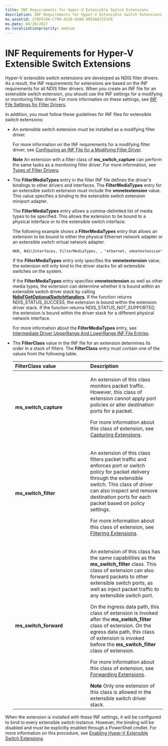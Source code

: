 ```yaml
---
title: INF Requirements for Hyper-V Extensible Switch Extensions
description: INF Requirements for Hyper-V Extensible Switch Extensions
ms.assetid: 378F619A-C799-4330-A388-9955A67251F8
ms.date: 04/20/2017
ms.localizationpriority: medium
---
```


# INF Requirements for Hyper-V Extensible Switch Extensions


Hyper-V extensible switch extensions are developed as NDIS filter drivers. As a result, the INF requirements for extensions are based on the INF requirements for all NDIS filter drivers. When you create an INF file for an extensible switch extension, you should use the INF settings for a modifying or monitoring filter driver. For more information on these settings, see [INF File Settings for Filter Drivers](inf-file-settings-for-filter-drivers.md).

In addition, you must follow these guidelines for INF files for extensible switch extensions:

- An extensible switch extension must be installed as a modifying filter driver.

  For more information on the INF requirements for a modifying filter driver, see [Configuring an INF File for a Modifying Filter Driver](configuring-an-inf-file-for-a-modifying-filter-driver.md).

  **Note**  An extension with a filter class of **ms\_switch\_capture** can perform the same tasks as a monitoring filter driver. For more information, see [Types of Filter Drivers](types-of-filter-drivers.md).

     

- The **FilterMediaTypes** entry in the filter INF file defines the driver's bindings to other drivers and interfaces. The **FilterMediaTypes** entry for an extensible switch extension must include the **vmnetextension** value. This value specifies a binding to the extensible switch extension miniport adapter.

  The **FilterMediaTypes** entry allows a comma-delimited list of media types to be specified. This allows the extension to be bound to a physical interface or to the extensible switch interface.

  The following example shows a **FilterMediaTypes** entry that allows an extension to be bound to either the physical Ethernet network adapter or an extensible switch virtual network adapter.

  ```INF
  HKR, Ndi\Interfaces, FilterMediaTypes, , "ethernet, vmnetextension"
  ```

  If the **FilterMediaTypes** entry only specifies the **vmnetextension** value, the extension will only bind to the driver stacks for all extensible switches on the system.

  If the **FilterMediaTypes** entry specifies **vmnetextension** as well as other media types, the extension can determine whether it is bound within an extensible switch driver stack by calling [**NdisFGetOptionalSwitchHandlers**](https://msdn.microsoft.com/library/windows/hardware/hh598204). If the function returns NDIS\_STATUS\_SUCCESS, the extension is bound within the extension driver stack. If the function returns NDIS\_STATUS\_NOT\_SUPPORTED, the extension is bound within the driver stack for a different physical network interface.

  For more information about the **FilterMediaTypes** entry, see [Intermediate Driver UpperRange And LowerRange INF File Entries](intermediate-driver-upperrange-and-lowerrange-inf-file-entries.md).

- The **FilterClass** value in the INF file for an extension determines its order in a stack of filters. The **FilterClass** entry must contain one of the values from the following table.

  <table>
  <colgroup>
  <col width="50%" />
  <col width="50%" />
  </colgroup>
  <thead>
  <tr class="header">
  <th align="left">FilterClass value</th>
  <th align="left">Description</th>
  </tr>
  </thead>
  <tbody>
  <tr class="odd">
  <td align="left"><p><strong>ms_switch_capture</strong></p></td>
  <td align="left"><p>An extension of this class monitors packet traffic. However, this class of extension cannot apply port policies or alter destination ports for a packet.</p>
  <p>For more information about this class of extension, see <a href="capturing-extensions.md" data-raw-source="[Capturing Extensions](capturing-extensions.md)">Capturing Extensions</a>.</p></td>
  </tr>
  <tr class="even">
  <td align="left"><p><strong>ms_switch_filter</strong></p></td>
  <td align="left"><p>An extension of this class filters packet traffic and enforces port or switch policy for packet delivery through the extensible switch. This class of driver can also inspect and remove destination ports for each packet based on policy settings.</p>
  <p>For more information about this class of extension, see <a href="filtering-extensions.md" data-raw-source="[Filtering Extensions](filtering-extensions.md)">Filtering Extensions</a>.</p></td>
  </tr>
  <tr class="odd">
  <td align="left"><p><strong>ms_switch_forward</strong></p></td>
  <td align="left"><p>An extension of this class has the same capabilities as the <strong>ms_switch_filter</strong> class. This class of extension can also forward packets to other extensible switch ports, as well as inject packet traffic to any extensible switch port.</p>
  <p>On the ingress data path, this class of extension is invoked after the <strong>ms_switch_filter</strong> class of extension. On the egress data path, this class of extension is invoked before the <strong>ms_switch_filter</strong> class of extension.</p>
  <p>For more information about this class of extension, see <a href="forwarding-extensions.md" data-raw-source="[Forwarding Extensions](forwarding-extensions.md)">Forwarding Extensions</a>.</p>
  <div class="alert">
  <strong>Note</strong>  Only one extension of this class is allowed in the extensible switch driver stack.
  </div>
  <div>
     
  </div></td>
  </tr>
  </tbody>
  </table>

     

When the extension is installed with these INF settings, it will be configured to bind to every extensible switch instance. However, the binding will be disabled and must be explicitly enabled through a PowerShell cmdlet. For more information on this procedure, see [Enabling Hyper-V Extensible Switch Extensions](enabling-hyper-v-extensibility-switch-extensions.md).

 

 





